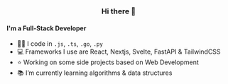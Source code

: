 <h3 align="center">Hi there 👋</h3>

#### I'm a Full-Stack Developer 

- 👨‍💻 I code in `.js`, `.ts`, `.go`, `.py`
- 💻 Frameworks I use are React, Nextjs, Svelte, FastAPI & TailwindCSS
- ⭐️ Working on some side projects based on Web Development
- 📚 I’m currently learning algorithms & data structures
